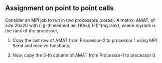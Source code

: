 ## Assignment on point to point calls

Consider an MPI job to run in two processors (cores). A matrix, AMAT, of size 20x20 with (i,j)-th element as: (10*i+j)* (-1)^(myrank), where myrank is the rank of the processor,

1. Copy the last row of AMAT from Processor-0 to processor 1 using MPI Send and receive functions.

2. Now, copy the 5-th column of AMAT from Processor-1 to processor 0.
